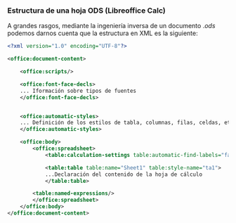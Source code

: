### Estructura de una hoja ODS (Libreoffice Calc)

A grandes rasgos, mediante la ingeniería inversa de un documento .*ods* podemos darnos cuenta que la estructura en XML es la siguiente:

```xml
<?xml version="1.0" encoding="UTF-8"?>

<office:document-content>

    <office:scripts/>

    <office:font-face-decls>
    ... Iformación sobre tipos de fuentes
    </office:font-face-decls>


    <office:automatic-styles>
    ... Definición de los estilos de tabla, columnas, filas, celdas, etc
    </office:automatic-styles>

    <office:body>
        <office:spreadsheet>
            <table:calculation-settings table:automatic-find-labels="false"/>

            <table:table table:name="Sheet1" table:style-name="ta1">
            ...Declaración del contenido de la hoja de cálculo
            </table:table>

        <table:named-expressions/>
        </office:spreadsheet>
	</office:body>
</office:document-content>
```



